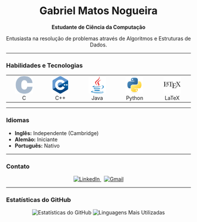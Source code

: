 <div align="center">
  <h1>Gabriel Matos Nogueira</h1>
  <p>
    <strong>Estudante de Ciência da Computação</strong>
  </p>
  <p>
    Entusiasta na resolução de problemas através de Algoritmos e Estruturas de Dados.
  </p>
</div>

---

### Habilidades e Tecnologias

<div align="center">
  <table>
    <tr>
      <td align="center" width="96">
        <a href="#--">
          <img src="https://raw.githubusercontent.com/devicons/devicon/master/icons/c/c-original.svg" width="48" height="48" alt="C" />
        </a>
        <br>C
      </td>
      <td align="center" width="96">
        <a href="#--">
          <img src="https://raw.githubusercontent.com/devicons/devicon/master/icons/cplusplus/cplusplus-original.svg" width="48" height="48" alt="C++" />
        </a>
        <br>C++
      </td>
      <td align="center" width="96">
        <a href="#--">
          <img src="https://raw.githubusercontent.com/devicons/devicon/master/icons/java/java-original.svg" width="48" height="48" alt="Java" />
        </a>
        <br>Java
      </td>
      <td align="center" width="96">
        <a href="#--">
          <img src="https://raw.githubusercontent.com/devicons/devicon/master/icons/python/python-original.svg" width="48" height="48" alt="Python" />
        </a>
        <br>Python
      </td>
      <td align="center" width="96">
        <a href="#--">
          <img src="https://raw.githubusercontent.com/devicons/devicon/master/icons/latex/latex-original.svg" width="48" height="48" alt="LaTeX" />
        </a>
        <br>LaTeX
      </td>
    </tr>
  </table>
</div>

---

### Idiomas

- **Inglês:** Independente (Cambridge)
- **Alemão:** Iniciante
- **Português:** Nativo

---

### Contato

<div align="center">
  <a href="https://www.linkedin.com/in/gabriel-nogueira-145478323/" target="_blank">
    <img src="https://img.shields.io/badge/LinkedIn-0077B5?style=for-the-badge&logo=linkedin&logoColor=white" alt="LinkedIn"/>
  </a>
  &nbsp;
  <a href="mailto:gabrielmatosnogueiracompsci@gmail.com">
    <img src="https://img.shields.io/badge/Gmail-D14836?style=for-the-badge&logo=gmail&logoColor=white" alt="Gmail"/>
  </a>
</div>

---

### Estatísticas do GitHub

<div align="center">
  <img height="180" src="https://github-readme-stats.vercel.app/api?username=GabrielMatosNogueira&show_icons=true&theme=github_dark&include_all_commits=true&count_private=true" alt="Estatísticas do GitHub"/>
  <img height="180" src="https://github-readme-stats.vercel.app/api/top-langs/?username=GabrielMatosNogueira&layout=compact&langs_count=7&theme=github_dark" alt="Linguagens Mais Utilizadas"/>
</div>
